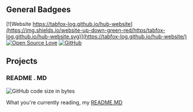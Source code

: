 ## General Badgees
[![Website https://tabfox-log.github.io/hub-website](https://img.shields.io/website-up-down-green-red/https/tabfox-log.github.io/hub-website.svg)](https://tabfox-log.github.io/hub-website/)  [![Open Source Love](https://badges.frapsoft.com/os/v2/open-source.svg?v=103)](https://github.com/TabFox-log/TabFox-log/tree/main)  [![GitHub](https://badgen.net/badge/icon/github?icon=github&label)](https://github.com)

## Projects
### README . MD
![GitHub code size in bytes](https://img.shields.io/github/languages/code-size/TabFox-log/tabfox-log)

What you're currently reading, my [README.MD](https://github.com/TabFox-log/tabfox-log
)
